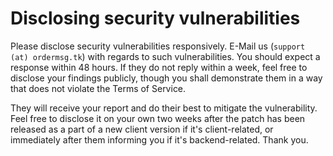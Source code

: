 # Disclosing security vulnerabilities

Please disclose security vulnerabilities responsively. E-Mail us (`support (at) ordermsg.tk`) with regards to such vulnerabilities. You should expect a response within 48 hours. If they do not reply within a week, feel free to disclose your findings publicly, though you shall demonstrate them in a way that does not violate the Terms of Service.

They will receive your report and do their best to mitigate the vulnerability. Feel free to disclose it on your own two weeks after the patch has been released as a part of a new client version if it's client-related, or immediately after them informing you if it's backend-related. Thank you.
